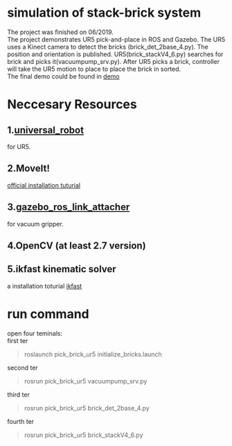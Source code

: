 # simulation of stack-brick system  
The project was finished on 06/2019.  
The project demonstrates UR5 pick-and-place in ROS and Gazebo. The UR5 uses a Kinect camera to detect the bricks (brick_det_2base_4.py). The position and orientation is published. UR5(brick_stackV4_6.py) searches for brick and picks it(vacuumpump_srv.py). After UR5 picks a brick, controller will take the UR5 motion to place to place the brick in sorted.  
The final demo could be found in [demo](https://youtu.be/KV2r1aGEdeI)
  
# Neccesary Resources  
## 1.[universal_robot](https://github.com/ros-industrial/universal_robot)  
for UR5.  
## 2.MoveIt!  
[official installation tuturial](http://docs.ros.org/kinetic/api/moveit_tutorials/html/)  
## 3.[gazebo_ros_link_attacher](https://github.com/pal-robotics/gazebo_ros_link_attacher.git)  
for vacuum gripper.  
## 4.OpenCV (at least 2.7 version)  
## 5.ikfast kinematic solver
a installation toturial [ikfast](http://docs.ros.org/kinetic/api/moveit_tutorials/html/doc/ikfast/ikfast_tutorial.html)  
  
  
# run command
open four teminals:  
first ter
>roslaunch pick_brick_ur5 initialize_bricks.launch  

second ter  
>rosrun pick_brick_ur5 vacuumpump_srv.py  

third ter  
>rosrun pick_brick_ur5 brick_det_2base_4.py  

fourth ter
>rosrun pick_brick_ur5 brick_stackV4_6.py  
  
